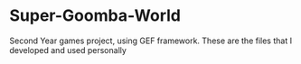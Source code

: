 # Super-Goomba-World
Second Year games project, using GEF framework. These are the files that I developed and used personally
